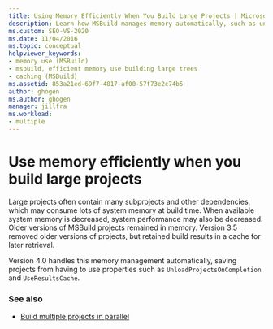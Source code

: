 ```yaml
---
title: Using Memory Efficiently When You Build Large Projects | Microsoft Docs
description: Learn how MSBuild manages memory automatically, such as unloading older versions and retrieving caches, when building large projects.
ms.custom: SEO-VS-2020
ms.date: 11/04/2016
ms.topic: conceptual
helpviewer_keywords:
- memory use (MSBuild)
- msbuild, efficient memory use building large trees
- caching (MSBuild)
ms.assetid: 853a21ed-69f7-4817-af00-57f73e2c74b5
author: ghogen
ms.author: ghogen
manager: jillfra
ms.workload:
- multiple
---
```

# Use memory efficiently when you build large projects

Large projects often contain many subprojects and other dependencies, which may consume lots of system memory at build time. When available system memory is decreased, system performance may also be decreased. Older versions of MSBuild projects remained in memory. Version 3.5 removed older versions of projects, but retained build results in a cache for later retrieval.

 Version 4.0 handles this memory management automatically, saving projects from having to use properties such as  `UnloadProjectsOnCompletion` and `UseResultsCache`.

### See also

- [Build multiple projects in parallel](../msbuild/building-multiple-projects-in-parallel-with-msbuild.md)
